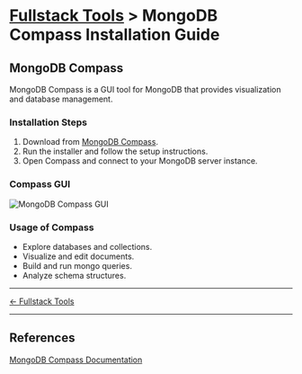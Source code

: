# [Fullstack Tools](../) > MongoDB Compass Installation Guide

## MongoDB Compass
MongoDB Compass is a GUI tool for MongoDB that provides visualization and database management.

### Installation Steps
1. Download from [MongoDB Compass](https://www.mongodb.com/try/download/compass).
2. Run the installer and follow the setup instructions.
3. Open Compass and connect to your MongoDB server instance.

### Compass GUI 
![MongoDB Compass GUI](https://www.mongodb.com/docs/compass/current/static/98f6c21b5a75592992a29300d4065b7f/9f7bd/select-database.webp)

### Usage of Compass

- Explore databases and collections.
- Visualize and edit documents.
- Build and run mongo queries.
- Analyze schema structures.

---

[← Fullstack Tools ](../)

---

## References
[MongoDB Compass Documentation](https://docs.mongodb.com/compass/current/)